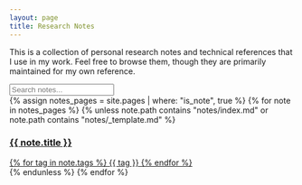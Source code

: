 ```yaml
---
layout: page
title: Research Notes
---
```


<div class="notes-introduction">
  <p>This is a collection of personal research notes and technical references that I use in my work. Feel free to browse them, though they are primarily maintained for my own reference.</p>
</div>

<div class="search-container">
  <input type="text" id="search-input" placeholder="Search notes...">
</div>

<div class="notes-grid">
  {% assign notes_pages = site.pages | where: "is_note", true %}
  {% for note in notes_pages %}
    {% unless note.path contains "notes/index.md" or note.path contains "notes/_template.md" %}
      <a href="{{ note.url | relative_url }}" class="note-card">
        <h3>{{ note.title }}</h3>
        <div class="note-tags">
          {% for tag in note.tags %}
            <span class="note-tag">{{ tag }}</span>
          {% endfor %}
        </div>
      </a>
    {% endunless %}
  {% endfor %}
</div>

<script>
document.addEventListener('DOMContentLoaded', function() {
  const searchInput = document.getElementById('search-input');
  const noteCards = document.querySelectorAll('.note-card');
  
  searchInput.addEventListener('input', function() {
    const query = this.value.toLowerCase();
    
    noteCards.forEach(card => {
      const title = card.querySelector('h3').textContent.toLowerCase();
      const tags = Array.from(card.querySelectorAll('.note-tag'))
                      .map(tag => tag.textContent.toLowerCase());
      
      if (title.includes(query) || tags.some(tag => tag.includes(query))) {
        card.style.display = '';
      } else {
        card.style.display = 'none';
      }
    });
  });
});
</script>